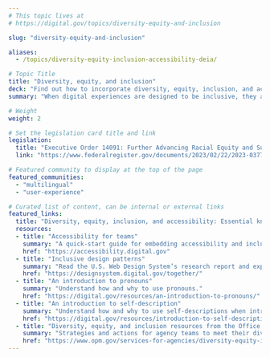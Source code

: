 ```yaml
---
# This topic lives at
# https://digital.gov/topics/diversity-equity-and-inclusion

slug: "diversity-equity-and-inclusion"

aliases:
  - /topics/diversity-equity-inclusion-accessibility-deia/

# Topic Title
title: "Diversity, equity, and inclusion"
deck: "Find out how to incorporate diversity, equity, inclusion, and accessibility (DEIA) into digital experiences."
summary: "When digital experiences are designed to be inclusive, they are accessible to all — people with diverse abilities, people who speak different languages, and people from diverse cultural, ethnic, and economic backgrounds. Inclusion creates a better user experience for everyone."

# Weight
weight: 2

# Set the legislation card title and link
legislation:
  title: "Executive Order 14091: Further Advancing Racial Equity and Support for Underserved Communities Through the Federal Government"
  link: "https://www.federalregister.gov/documents/2023/02/22/2023-03779/further-advancing-racial-equity-and-support-for-underserved-communities-through-the-federal"

# Featured community to display at the top of the page
featured_communities:
  - "multilingual"
  - "user-experience"

# Curated list of content, can be internal or external links
featured_links:
  title: "Diversity, equity, inclusion, and accessibility: Essential knowledge"
  resources:
  - title: "Accessibility for teams"
    summary: "A quick-start guide for embedding accessibility and inclusive design practices into your team’s workflow."
    href: "https://accessibility.digital.gov"
  - title: "Inclusive design patterns"
    summary: "Read the U.S. Web Design System’s research report and explore a library of guidance and examples focused on key digital interactions that foster effective, inclusive, and equitable digital experiences."
    href: "https://designsystem.digital.gov/together/"
  - title: "An introduction to pronouns"
    summary: "Understand how and why to use pronouns."
    href: "https://digital.gov/resources/an-introduction-to-pronouns/"
  - title: "An introduction to self-description"
    summary: "Understand how and why to use self-descriptions when introducing yourself during events and presentations."
    href: "https://digital.gov/resources/introduction-to-self-description/"
  - title: "Diversity, equity, and inclusion resources from the Office of Personnel Management (OPM)"
    summary: "Strategies and actions for agency teams to meet their diversity, equity, and inclusion goals."
    href: "https://www.opm.gov/services-for-agencies/diversity-equity-inclusion-and-accessibility/"
---
```


